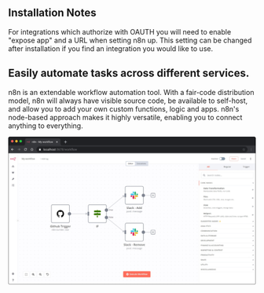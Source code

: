## Installation Notes ##

For integrations which authorize with OAUTH you will need to enable "expose app" and a URL when setting n8n up. This setting can be changed after installation if you find an integration you would like to use.

## Easily automate tasks across different services. 

n8n is an extendable workflow automation tool. With a fair-code distribution model, n8n will always have visible source code, be available to self-host, and allow you to add your own custom functions, logic and apps. n8n's node-based approach makes it highly 
versatile, enabling you to connect anything to everything.

![Screenshot](https://raw.githubusercontent.com/n8n-io/n8n/master/assets/n8n-screenshot.png)
